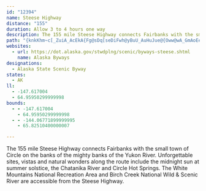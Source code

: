```yaml
---
id: "12394"
name: Steese Highway
distance: "155"
duration: Allow 3 to 4 hours one way
description: The 155 mile Steese Highway connects Fairbanks with the small town of Circle on the banks of the mighty banks of the Yukon River. Unforgettable sites, vistas and natural wonders along the route includes the midnight sun at summer solstice.
path: "{knkKhm~c[_ZuiA_AcEkA{Fg@sDq[seDiFwh@yBuU_AuHuJue@{Oww@wA_GmAoEeB}EsCyF{BmDmD}D{zAc`AaK{G{E_EuHgJeHuMiFgM_GmMoHuRmFwQ}DmQwIwj@sMe{@oEoYmAwF}BwFmAoBuEeEgWsQiC}AwAg@aGcB{@y@q@eAk@gBa@mBeBeLe@yAk@uAcAkAoAg@iFgBwFeAiAg@mCeCiNaPw@a@a@KuAJg@`@{H|HuBpCeFhJy@dAw@Ts@Km@g@m@kA_@aBYsBEgBDaCLaBd@cCtCuLj@mEFmCAqBKyBSgBmDaV{@{Ew@mDw@oCqFmNc@mA{@qDqAcGsAyFs@eCqBsFmAeCaA{A}Vg^eCwDe@oA{@}CcA_GaCwPgAuGOi@i@oAe@i@y@g@_AZaAz@u@fBiGlWsFhTg@lCStBKpBCtBH~BR~BnCdNJnAH`CC`BSfDWtAyCbMa@vAaA~B}@lBuAxBeApAaM|JkCdA}Fl@}@\\mA|B_@fBYpBGxCL`m@AfAOjD_@~Du@zEc@`BmAbD{AxBy@x@uLrFo@NoBDkA]mDsByBaBaAkAkAyBaAuCcBuGmA_EkAyBwDiEe@{@i@eB[iBQeBEyBAeIEmFKcB_@gFm@cEkDsLaAoEs@kEkEc_@i@qDq@yBaFyJs@iCYyBiBc]{@mJmA{IeAiFmCwJkDeHgAgBgCcD_DiC{HcFkAqAgAcC_AoDmA}FkAyDeCeGuIyQ{BkEyB{CmCkCqCwAcTqHu@Qy@DoA\\gBbAcLpK_DvDiKdOqB|DsBhFyAnEkB~HyAbI_YjlBiKvs@cOrbAiA|IiFdg@q@tFgHlg@y@zEaAfFkBxH{Rds@oIdZeAxBaAzAeA`AsA|@wAh@aBN_BOoCeA}`@}VyFeEaCiCgCyD}AaDoA}CkAeDy@qCy@wCeBkIgAwH_AuIY_EYiEWcF[wL]mdAGyJQwGa@yI_@_GuG_v@yG_u@kAoI}ZyeBcKao@oNm}@mAkLw@qLgAwXk@kKwK{mAgNwzAcA}IoH_f@oK_q@{B{O_@gD]yD[sFcBo^e@cPm@}g@SqGm@sFmAyEeBuDaQyOsA{ByAcEgAwFwCeUyQi}A{OiqAcA}Hm@uDs@oCmAaDuQyZkBmDyBeFyOoc@eJwVuDyIgPq]aC{GyCeLsAoGgBcHeBmF{Wau@i@iA}@iA{@e@_AY}@Gk@DwBdA}JtIcGzEmEdEaBb@sChAyEyBeDuEaD}L_BaLmA}J{Omw@mFaTg@oG]aJaDsm@wAw^aBmWYqCuGk`@_Ima@q@}CuHuZsAkCkBsBgBiEoK{WmBsHQkBM{DF_Ce@uEwIev@mH}TmCqFmCgNkBcQeDo]gAaUk@oF_AuEaBqRmDe\\eGce@U{Gg@aaBWuGmBuJ}@sGa@}Gq@}XReKbAyIrDgRf@aHPuMeAae@?mNr@aHjDoQjS_xAv@gPf@_OwBcn@oAoYDyGZ{HlAgS^gLG{[SeEyAsl@CeO{@}k@FoLdAwVlBoPvG_l@`@gLScd@}Asq@dC}vAs@_[gAiI_Eua@kFag@cEeb@wC{I{CcMoH}XwBqTYkPmAiMs@eQDsJeDwT{DuU{Dq^iAaMO{MIc[ViSLa\\_AuPsC_UsC{SeE{XoBiQ_AaMEcMjCun@nCuf@O_P_B}K_B}HeDiNgFo^sBmR_BoZ{AoUkA_TgAyZqDgm@cDme@q@a[sAyLwBaLcK_d@yDaUyGeYwQsg@c_@e}@wSga@sFyY{Fy\\aDy[yCiK_G{[oBwTsD}o@wDer@g@wXcPc}AqCcUo@{Gk@qDy@cDgQi[gAqHs@cIoM}{Bm@_FyGaa@e@mDSgDS}FI}EH{G^eI`Daa@X}FJaKOgFOuC]wEiIkx@_CsXe@yOGuUs@_WkB{`@LmTp@{QzAwR|@ocAzBeUjBqLr@_N@qMwBgLyAiUb@eNhAyNeCoSkE{Zs@kMGuMSkJkAwM_FoOwFqN_IoQaB{IgOo|@{EySeAcNw@}TuCuNkFgPsEgPiFse@uI}cAsD{t@k@iYrAcVzCaZhDgi@nCo^lJiu@v@{OEwJWeGyAgQsCqQsJi_@cOsv@oJij@wAiUiB_TIoOpA_SlC_Ua@iLwAgR[}\\zAefBj@{WlAwNrF}\\p^g~@nAsHj@sJaAyQeDc]kEui@oGiNaDqMmAoUaJq_CkC}VcK{f@yMim@gCoIgJoOcZ}i@cJ{OkD}Kg@iIe@eLkAwIcD{NeF}ImCQcNkEkNqPcEkPaCaLmFeKaXil@yHmFmSmLqFyFePi[w`@qbAsFuQmCsPed@upDmEsToGuPwBuH{@gO@}QxBeX~@{MX{O?iQ_AsUoD{_@kEe^e@}Px@kVvAsJFs_Ba@}l@mAyUy@k\\k@{j@l@yWGwh@UkRmCuYoBgX_F{h@sD_\\Gqh@i@uKoB{TaBwOeCkIqDgBiHeByEiFyFwJ}C}C_DeJgEiWeEa\\sAmLmB}FgFiMyBsHsCmP}BuTU{[lCi[jAmW_BsNyJ{h@oAyUoDcUgGsR}NqQuGeLoJiAsF~CwHhJcCeCkCcKd@wKjBeJh@aEd@kHRkKg@mMiDyReFqPaKyRuJ}LmFu@_GtBaFEsEoIuHgPuM}\\s@_GZ}J|A_EtJiIj@uEFcJsAgHwC{MoBmMe@}OmCmSyFaFcK}JeIuLaFkL_BmNVwRfCeX~DuWtEo]x@}Z?qZsD{\\{Gme@aNey@oIum@eF}q@mFqh@}Dcp@`@{gAz@wV|Csa@xAeYdAqs@tAsp@EeQj@cOrDej@hMeqBjEom@zDaz@eComAoAa~A}AmxAv@o[vH{X~@wKv@cGlE_GfLiRtI}OrDuZjN{i@VeHAkIk@iI_B_EmG_MoJcKeH}RoPcfAcDih@{Q{~AeKen@{L}iAaAmr@D}h@xEu}@hBkf@?mEUyGmGq\\yKkj@cFkq@yAy`@c@c`@}Be^wJqb@gGu^yOoa@ePcWwKqRmEgFmJsNeIcWwKcl@gKmy@cVkm@yBqA{AiGkAkKw@wLGoWQwNuDsi@oIwf@_FgYuCw^?}F`B}x@RuPDgMYwHs@iO_AeLeCoQiIg`@gK}e@sDkYsNq_AcJ}ZsHsYuBmOeAwSqDsQsB{CuB{@qCOaCbAqQpReIrDuGV{IeCsDmCwCmGiHyUyEcUuAgFeDsFqFoGcEyBeC[aG`EkBRmGs@mEgBaDgG_C}JkYk~AUiDQcELqNWkC{AcHqAaEyA{BmF_EiAqA_E}JwAkCeJoI_Bg@yRaBkKDyKhCuElBm@@e@g@_@aAQ{AqAoOmDiOm@mBs@_Am]s_@sV{x@y@cEuDig@yAsHgK_d@a@kCqD_ZSsDEkFdAiURaXA_gAx@k^zA{Sx@}HKkEcEyUy@eGcByRsAuI{BiIgFgOuHoUkDcP_@kDSiH?aNYuGsAmSiA_p@}Ds~@_@oYKuj@Syk@yAc`@wAcYiHoq@gJwe@mDgLkHyP}E{SsC_P}BcIaJyTqRsk@{Ok\\{GoKcLgLsGmKeFiLiEqLgEsPoC_NiBqPq@kMaC{|@E}LJcEXmD`@uBpAaFnBeHX}ATyBlCu}AKwTs@oSqAqZiJcmA{Eoe@a[adCsEyTi@uEQoEq@sdAg@cM_Cah@y@m_@m@kj@e@}[_@{K_IojAuBma@s@}VIwb@Osi@w@avAuBgn@mAqr@Eyg@W_`@Fi^bCgh@Dsp@EaBk@}MgDcj@yFay@kA}N{Ceh@YqTCwXOag@y@}VsF}d@w@_K{DiZkDqYsB_[GoU\\wI\\sNdBkTrBiSpAeVc@}\\uAe^_@_LkDa^{@qDgGeSQqAOeD}@}K?sBFmBjBaJR{KPyM`A_U\\uKEaVjAoOb@{NTgI`@y_@QeKUyGqDme@M{KmAc[{GgRsGyUsF_WaMwv@kDcS{AyGsEyWkVcuAuJyp@aGap@mM{rBsBcrBlAmjAp@kmAXmfALiOQcbAuBkk@_Fqj@oJ_y@gPmpAwOeqAsF{f@uE}`@qByh@s@aXmBej@eBi_@eAs`@uAqd@cAao@XmT|@s_@x@sTS_Ls@uKkC_QuK_q@}CoWgCmk@YcQH}h@]kH_@cGs@kGwAwEiEcKkF_Ke[uf@iMwVqAwEoGqX_C{QgBwXgCeLeEgL_@oBa@gEkA{QYcBwXmg@oPoM{JcOaKmg@eK}Xy@eEOyN?sMKqC]uCqDuJuOkVi\\e\\_AiAgAyDeIkX{DcOeCyDcCc@eDdA}Ar@uDfJkAr@kUf@aWjGm@Ky@i@gKsMyA{AoEqAoKJ{]gNm`@ih@yaAwj@e`@so@gNyQ_AmBo@{ByC}N_BkGgAqB{KkMgGQcClBoG|OsE`B_B}@uB{Dy@uGIiKOuObBg\\McGYkCgAkDq@c@g@EeDdAaBKmBwAaM{TgGuM_FkQkB{KE{KXeXbAeZ|KihAPcKSuIg@qOwHkcBsA_cA[qGaM_wAKcCE}ClB_^GiW]uEiAsFmH_PsGuWmDcK{CkE_AIo@lA}DbNiBxCu@FgBuGw@sL_CiSaA{CwAa@oCv@aAxBsCzQo@pEs@fB{@AmAuA_EkKwCeFiFeIwB_Ja@}EMyLi@eDo@kCmGeR_GgMm@q@gAEyBzC_B\\}Ai@cAy@eAsD_D}\\oGwa@mEab@yCoQeAwDgFcImGyLsCqIeF_XiAiSwAoG{AoBgE}@cAu@kAmDqFqVgFiOeCJi@]a@qBGuBRwCFmEQiI{@iHgHi^iHgAe@sG^iF~@oDLeHWuEyCsTiDuCkAAuA|AqAdEYCq@o@k@{AaBqIe@wAuCqDyCeK{AgR_BeCw@Ow@vAaDlMm@z@q@Ds@eA{@kCeEgYuGoPqX_m@cDyDcA[}@`@mDhCeCtDiAnCk@lDsA|FYh@SJ]a@YmAqAkH{@}F?aAJy@lDaJl@cCPiCQgVY}E_A_IAkBXiCx@gOFiCKy[mD{]_AyBcByCy@eCOkCh@iDHeEEeBqI{kASuBYiAsHaNq@cBq@kDiBgXKiBEkD_@qCaAeDkBsAs@sBFwJGeASi@mAeBk@yB_Di]sDiQeCmFg@Qg@PqA|AmAQq@iCuBe^YuByM{h@iBoEcB]m@JaE|CiQdLcSrFySzA{D}AuQoSaa@_FgCoA}H{F}DeCgLeJaFeC_CmBsBmDaN}`@sAuAyAg@uKeAs@Ss@s@k@_Aq@mBs@uC{@cEUm@"
websites:
  - url: https://dot.alaska.gov/stwdplng/scenic/byways-steese.shtml
    name: Alaska Byways
designations:
  - Alaska State Scenic Byway
states:
  - AK
ll:
  - -147.617004
  - 64.95950299999998
bounds:
  - - -147.617004
    - 64.95950299999998
  - - -144.06771899999995
    - 65.82510400000007

---
```


The 155 mile Steese Highway connects Fairbanks with the small town of Circle on the banks of the mighty banks of the Yukon River. Unforgettable sites, vistas and natural wonders along the route include the midnight sun at summer solstice, the Chatanika River and Circle Hot Springs. The White Mountains National Recreation Area and Birch Creek National Wild & Scenic River are accessible from the Steese Highway.
